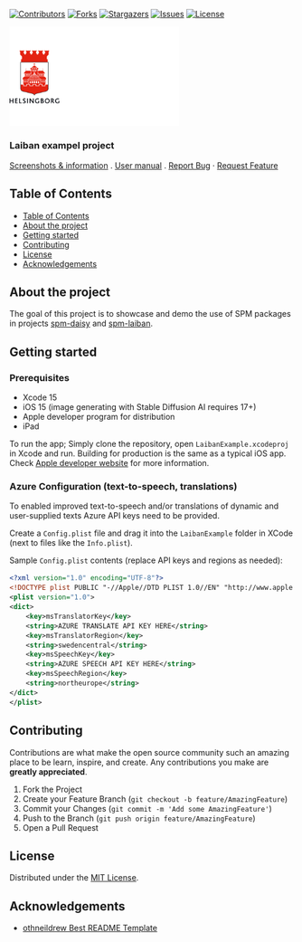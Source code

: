 <!-- HEADS UP! To avoid retyping too much info. Do a search and replace with your text editor for the following:
repo_name, project_name -->

<!-- SHIELDS -->

[![Contributors][contributors-shield]][contributors-url]
[![Forks][forks-shield]][forks-url]
[![Stargazers][stars-shield]][stars-url]
[![Issues][issues-shield]][issues-url]
[![License][license-shield]][license-url]

<p>
  <a href="https://github.com/helsingborg-stad/app-laiban-ios-example/">
    <img src="images/hbg-github-logo-combo.png" alt="Logo" width="300">
  </a>
</p>
<h3>Laiban exampel project</h3>
<p>
  <a href="https://laiban.helsingborg.se/laibans-funktioner/">Screenshots & information</a>
  .
  <a href="https://github.com/helsingborg-stad/app-laiban-ios-example/tree/main/docs/user-manual">User manual</a>
  .
  <a href="https://github.com/helsingborg-stad/app-laiban-ios-example/issues">Report Bug</a>
  ·
  <a href="https://github.com/helsingborg-stad/app-laiban-ios-example/pulls">Request Feature</a>
</p>

## Table of Contents

- [Table of Contents](#table-of-contents)
- [About the project](#about-the-project)
- [Getting started](#getting-started)
- [Contributing](#contributing)
- [License](#license)
- [Acknowledgements](#acknowledgements)

<!-- ABOUT THE PROJECT -->

## About the project

The goal of this project is to showcase and demo the use of SPM packages in projects [spm-daisy](https://github.com/helsingborg-stad/spm-daisy) and [spm-laiban](https://github.com/helsingborg-stad/spm-laiban).

<!-- GETTING STARTED -->

## Getting started

### Prerequisites

- Xcode 15
- iOS 15 (image generating with Stable Diffusion AI requires 17+)
- Apple developer program for distribution
- iPad

To run the app; Simply clone the repository, open `LaibanExample.xcodeproj` in Xcode and run. Building for production is the same as a typical iOS app. Check [Apple developer website](https://developer.apple.com/) for more information.

### Azure Configuration (text-to-speech, translations)

To enabled improved text-to-speech and/or translations of dynamic and user-supplied texts Azure API keys need to be provided.

Create a `Config.plist` file and drag it into the `LaibanExample` folder in XCode (next to files like the `Info.plist`).

Sample `Config.plist` contents (replace API keys and regions as needed):

```xml
<?xml version="1.0" encoding="UTF-8"?>
<!DOCTYPE plist PUBLIC "-//Apple//DTD PLIST 1.0//EN" "http://www.apple.com/DTDs/PropertyList-1.0.dtd">
<plist version="1.0">
<dict>
	<key>msTranslatorKey</key>
	<string>AZURE TRANSLATE API KEY HERE</string>
	<key>msTranslatorRegion</key>
	<string>swedencentral</string>
	<key>msSpeechKey</key>
	<string>AZURE SPEECH API KEY HERE</string>
	<key>msSpeechRegion</key>
	<string>northeurope</string>
</dict>
</plist>
```

## Contributing

Contributions are what make the open source community such an amazing place to be learn, inspire, and create. Any contributions you make are **greatly appreciated**.

1. Fork the Project
2. Create your Feature Branch (`git checkout -b feature/AmazingFeature`)
3. Commit your Changes (`git commit -m 'Add some AmazingFeature'`)
4. Push to the Branch (`git push origin feature/AmazingFeature`)
5. Open a Pull Request

## License

Distributed under the [MIT License][license-url].

## Acknowledgements

- [othneildrew Best README Template](https://github.com/othneildrew/Best-README-Template)

<!-- MARKDOWN LINKS & IMAGES -->
<!-- https://www.markdownguide.org/basic-syntax/#reference-style-links -->

[contributors-shield]: https://img.shields.io/github/contributors/helsingborg-stad/app-laiban-ios-example.svg?style=flat-square
[contributors-url]: https://github.com/helsingborg-stad/app-laiban-ios-example/graphs/contributors
[forks-shield]: https://img.shields.io/github/forks/helsingborg-stad/app-laiban-ios-example.svg?style=flat-square
[forks-url]: https://github.com/helsingborg-stad/app-laiban-ios-example/network/members
[stars-shield]: https://img.shields.io/github/stars/helsingborg-stad/app-laiban-ios-example.svg?style=flat-square
[stars-url]: https://github.com/helsingborg-stad/app-laiban-ios-example/stargazers
[issues-shield]: https://img.shields.io/github/issues/helsingborg-stad/app-laiban-ios-example.svg?style=flat-square
[issues-url]: https://github.com/helsingborg-stad/app-laiban-ios-example/issues
[license-shield]: https://img.shields.io/github/license/helsingborg-stad/app-laiban-ios-example.svg?style=flat-square
[license-url]: https://raw.githubusercontent.com/helsingborg-stad/app-laiban-ios-example/master/LICENSE
[product-screenshot]: images/screenshot.png
